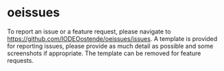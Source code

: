 # oeissues

To report an issue or a feature request, please navigate to https://github.com/IODEOostende/oeissues/issues. A template is provided for reporting issues, please provide as much detail as possible and some screenshots if appropriate. The template can be removed for feature requests.
